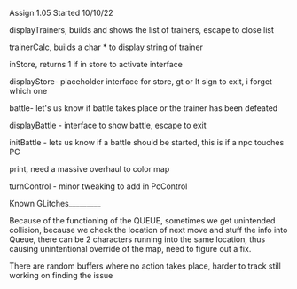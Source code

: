 Assign 1.05
Started 10/10/22

displayTrainers, builds and shows the list of trainers, escape to close list

trainerCalc, builds a char * to display string of trainer

inStore, returns 1 if in store to activate interface

displayStore- placeholder interface for store, gt or lt sign to exit, i forget which one

battle- let's us know if battle takes place or the trainer has been defeated

displayBattle - interface to show battle, escape to exit

initBattle - lets us know if a battle should be started, this is if a npc touches PC

print, need a massive overhaul to color map

turnControl - minor tweaking to add in PcControl

Known GLitches_________

Because of the functioning of the QUEUE, sometimes we get unintended collision, because we check the location of next move and stuff the info into Queue, there can be 2 characters running into the same location, thus causing unintentional override of the map, need to figure out a fix.

There are random buffers where no action takes place, harder to track still working on finding the issue
